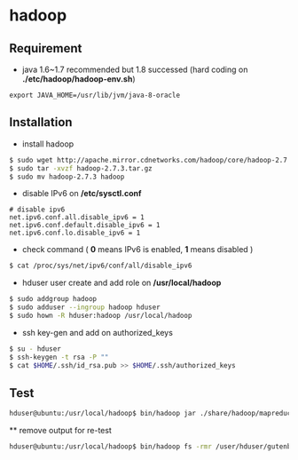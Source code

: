 # hadoop

## Requirement
* java 1.6~1.7 recommended but 1.8 successed (hard coding on **./etc/hadoop/hadoop-env.sh**)
```
export JAVA_HOME=/usr/lib/jvm/java-8-oracle
```
## Installation
* install hadoop
```bash
$ sudo wget http://apache.mirror.cdnetworks.com/hadoop/core/hadoop-2.7.3/hadoop-2.7.3.tar.gz
$ sudo tar -xvzf hadoop-2.7.3.tar.gz
$ sudo mv hadoop-2.7.3 hadoop
```
* disable IPv6 on **/etc/sysctl.conf**
```
# disable ipv6
net.ipv6.conf.all.disable_ipv6 = 1
net.ipv6.conf.default.disable_ipv6 = 1
net.ipv6.conf.lo.disable_ipv6 = 1
```
* check command ( **0** means IPv6 is enabled, **1** means disabled )
```bash
$ cat /proc/sys/net/ipv6/conf/all/disable_ipv6
```


* hduser user create and add role on **/usr/local/hadoop**
```bash
$ sudo addgroup hadoop
$ sudo adduser --ingroup hadoop hduser
$ sudo hown -R hduser:hadoop /usr/local/hadoop 
```
* ssh key-gen and add on authorized_keys
```bash
$ su - hduser
$ ssh-keygen -t rsa -P ""
$ cat $HOME/.ssh/id_rsa.pub >> $HOME/.ssh/authorized_keys
```

## Test
```bash
hduser@ubuntu:/usr/local/hadoop$ bin/hadoop jar ./share/hadoop/mapreduce/hadoop-mapreduce-examples-2.7.3.jar wordcount /user/hduser/gutenberg /user/hduser/gutenberg-output
```
** remove output for re-test
```bash
hduser@ubuntu:/usr/local/hadoop$ bin/hadoop fs -rmr /user/hduser/gutenberg-output
```
